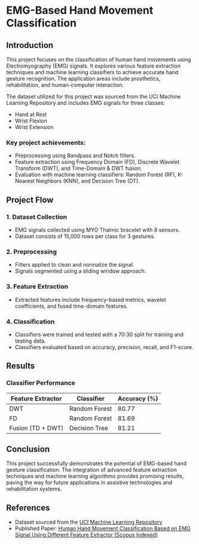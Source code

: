 # EMG-Based Hand Movement Classification

## Introduction

This project focuses on the classification of human hand movements using Electromyography (EMG) signals. It explores various feature extraction techniques and machine learning classifiers to achieve accurate hand gesture recognition. The application areas include prosthetics, rehabilitation, and human-computer interaction.

The dataset utilized for this project was sourced from the UCI Machine Learning Repository and includes EMG signals for three classes:

- Hand at Rest
- Wrist Flexion
- Wrist Extension

### Key project achievements:

- Preprocessing using Bandpass and Notch filters.
- Feature extraction using Frequency Domain (FD), Discrete Wavelet Transform (DWT), and Time-Domain & DWT fusion.
- Evaluation with machine learning classifiers: Random Forest (RF), K-Nearest Neighbors (KNN), and Decision Tree (DT).

## Project Flow

### 1. Dataset Collection

- EMG signals collected using MYO Thalmic bracelet with 8 sensors.
- Dataset consists of 15,000 rows per class for 3 gestures.

### 2. Preprocessing

- Filters applied to clean and normalize the signal.
- Signals segmented using a sliding window approach.

### 3. Feature Extraction

- Extracted features include frequency-based metrics, wavelet coefficients, and fused time-domain features.

### 4. Classification

- Classifiers were trained and tested with a 70:30 split for training and testing data.
- Classifiers evaluated based on accuracy, precision, recall, and F1-score.

## Results

### Classifier Performance

| Feature Extractor    | Classifier        | Accuracy (%) |
| -------------------- | ----------------- | ------------ |
| DWT                  | Random Forest     | 80.77        |
| FD                   | Random Forest     | 81.69        |
| Fusion (TD + DWT)    | Decision Tree     | 81.21        |

## Conclusion

This project successfully demonstrates the potential of EMG-based hand gesture classification. The integration of advanced feature extraction techniques and machine learning algorithms provides promising results, paving the way for future applications in assistive technologies and rehabilitation systems.

## References

- Dataset sourced from the [UCI Machine Learning Repository](https://archive.ics.uci.edu/ml/datasets/EMG+Hand+Movement+Dataset)
- Published Paper: [Human Hand Movement Classification Based on EMG Signal Using Different Feature Extractor (Scopus Indexed)](https://biomedpharmajournal.org/vol17no1/human-hand-movement-classification-based-on-emg-signal-using-different-feature-extractor/)
